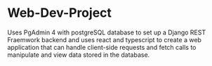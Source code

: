 # Web-Dev-Project

Uses PgAdmin 4 with postgreSQL database to set up a Django REST Fraemwork backend and uses react and typescript to create a web application that can handle client-side requests and fetch calls
to manipulate and view data stored in the database.
